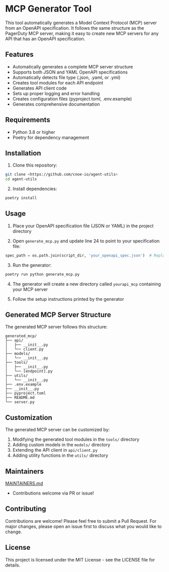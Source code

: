 # MCP Generator Tool

This tool automatically generates a Model Context Protocol (MCP) server from an OpenAPI specification. It follows the same structure as the PagerDuty MCP server, making it easy to create new MCP servers for any API that has an OpenAPI specification.

## Features

- Automatically generates a complete MCP server structure
- Supports both JSON and YAML OpenAPI specifications
- Automatically detects file type (.json, .yaml, or .yml)
- Creates tool modules for each API endpoint
- Generates API client code
- Sets up proper logging and error handling
- Creates configuration files (pyproject.toml, .env.example)
- Generates comprehensive documentation

## Requirements

- Python 3.8 or higher
- Poetry for dependency management

## Installation

1. Clone this repository:
```bash
git clone <https://github.com/cnoe-io/agent-utils>
cd agent-utils
```

2. Install dependencies:
```bash
poetry install
```

## Usage

1. Place your OpenAPI specification file (JSON or YAML) in the project directory

2. Open `generate_mcp.py` and update line 24 to point to your specification file:
```python
spec_path = os.path.join(script_dir, 'your_openapi_spec.json')  # Replace with your filename (.json, .yaml, or .yml)
```

3. Run the generator:
```bash
poetry run python generate_mcp.py
```

4. The generator will create a new directory called `yourapi_mcp` containing your MCP server

5. Follow the setup instructions printed by the generator

## Generated MCP Server Structure

The generated MCP server follows this structure:

```
generated_mcp/
├── api/
│   ├── __init__.py
│   └── client.py
├── models/
│   └── __init__.py
├── tools/
│   ├── __init__.py
│   └── [endpoint].py
├── utils/
│   └── __init__.py
├── .env.example
├── __init__.py
├── pyproject.toml
├── README.md
└── server.py
```

## Customization

The generated MCP server can be customized by:

1. Modifying the generated tool modules in the `tools/` directory
2. Adding custom models in the `models/` directory
3. Extending the API client in `api/client.py`
4. Adding utility functions in the `utils/` directory

## Maintainers

[MAINTAINERS.md](MAINTAINERS.md)

- Contributions welcome via PR or issue!

## Contributing

Contributions are welcome! Please feel free to submit a Pull Request. For major changes, please open an issue first to discuss what you would like to change.

## License

This project is licensed under the MIT License - see the LICENSE file for details. 
